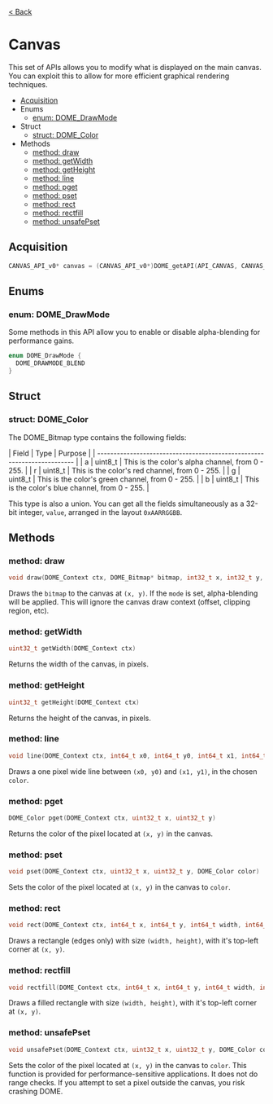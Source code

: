 [< Back](.)

Canvas
===============

This set of APIs allows you to modify what is displayed on the main canvas.
You can exploit this to allow for more efficient graphical rendering techniques.

* [Acquisition](#acquistion)
* Enums
  - [enum: DOME_DrawMode](#enum-dome_drawmode)
* Struct
  - [struct: DOME_Color](#method-dome_color)
* Methods
  - [method: draw](#method-draw)
  - [method: getWidth](#method-getwidth)
  - [method: getHeight](#method-getHeight)
  - [method: line](#method-line)
  - [method: pget](#method-pget)
  - [method: pset](#method-pset)
  - [method: rect](#method-rect)
  - [method: rectfill](#method-rectfill)
  - [method: unsafePset](#method-unsafepset)

## Acquisition

```c
CANVAS_API_v0* canvas = (CANVAS_API_v0*)DOME_getAPI(API_CANVAS, CANVAS_API_VERSION);
```

## Enums
### enum: DOME_DrawMode

Some methods in this API allow you to enable or disable alpha-blending 
for performance gains.

```c
enum DOME_DrawMode {
  DOME_DRAWMODE_BLEND
}
```

## Struct
### struct: DOME_Color

The DOME_Bitmap type contains the following fields:

| Field  | Type        | Purpose                                          |
| ----------------------------------------------------------------------- |
|    a   | uint8_t     | This is the color's alpha channel, from 0 - 255. |
|    r   | uint8_t     | This is the color's red channel, from 0 - 255.   |
|    g   | uint8_t     | This is the color's green channel, from 0 - 255. |
|    b   | uint8_t     | This is the color's blue channel, from 0 - 255.  |

This type is also a union. You can get all the fields simultaneously as a 
32-bit integer, `value`, arranged in the layout `0xAARRGGBB`.

## Methods
### method: draw
```c
void draw(DOME_Context ctx, DOME_Bitmap* bitmap, int32_t x, int32_t y, DOME_DRAWODE mode)
```
Draws the `bitmap` to the canvas at `(x, y)`. If the `mode` is set, alpha-blending
will be applied. This will ignore the canvas draw context (offset, clipping region, etc).

### method: getWidth
```c
uint32_t getWidth(DOME_Context ctx)
```
Returns the width of the canvas, in pixels.

### method: getHeight
```c
uint32_t getHeight(DOME_Context ctx)
```
Returns the height of the canvas, in pixels.

### method: line
```c
void line(DOME_Context ctx, int64_t x0, int64_t y0, int64_t x1, int64_t y1, DOME_Color color);
```
Draws a one pixel wide line between `(x0, y0)` and `(x1, y1)`, in the chosen `color`.

### method: pget
```c
DOME_Color pget(DOME_Context ctx, uint32_t x, uint32_t y)
```
Returns the color of the pixel located at `(x, y)` in the canvas.

### method: pset
```c
void pset(DOME_Context ctx, uint32_t x, uint32_t y, DOME_Color color)
```
Sets the color of the pixel located at `(x, y)` in the canvas to `color`.

### method: rect
```c
void rect(DOME_Context ctx, int64_t x, int64_t y, int64_t width, int64_t height, DOME_Color color);
```

Draws a rectangle (edges only) with size `(width, height)`, with it's top-left corner at `(x, y)`.

### method: rectfill
```c
void rectfill(DOME_Context ctx, int64_t x, int64_t y, int64_t width, int64_t height, DOME_Color color);
```

Draws a filled rectangle with size `(width, height)`, with it's top-left corner at `(x, y)`.

### method: unsafePset
```c
void unsafePset(DOME_Context ctx, uint32_t x, uint32_t y, DOME_Color color)
```
Sets the color of the pixel located at `(x, y)` in the canvas to `color`.
This function is provided for performance-sensitive applications.
It does not do range checks. If you attempt to set a pixel outside the canvas,
you risk crashing DOME.
